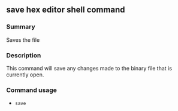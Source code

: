 ## save hex editor shell command

### Summary

Saves the file

### Description

This command will save any changes made to the binary file that is currently open.

### Command usage

* `save`